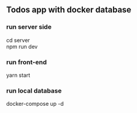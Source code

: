 ## Todos app with docker database

### run server side
cd server  
npm run dev  

### run front-end
yarn start

### run local database
docker-compose up -d
